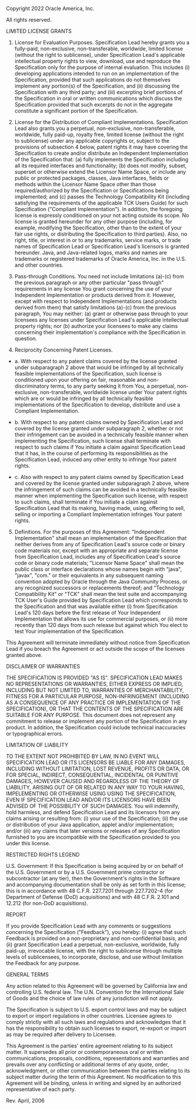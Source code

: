 Copyright 2022 Oracle America, Inc.

All rights reserved.


LIMITED LICENSE GRANTS

1. License for Evaluation Purposes. Specification Lead hereby grants you a fully-paid, non-exclusive, non-transferable, worldwide, limited license (without the right to sublicense), under Specification Lead's  applicable intellectual property rights to view, download, use and reproduce the Specification only for the purpose of internal evaluation.  This includes (i) developing applications intended to run on an implementation of the Specification, provided that such applications do not themselves implement any portion(s) of the Specification, and (ii) discussing the Specification with any third party; and (iii) excerpting brief portions of the Specification in oral or written communications which discuss the Specification provided that such excerpts do not in the aggregate constitute a significant portion of the Specification.

2. License for the Distribution of Compliant Implementations. Specification Lead  also grants you a perpetual, non-exclusive, non-transferable, worldwide, fully paid-up, royalty free, limited license (without the right to sublicense) under any applicable copyrights or, subject to the provisions of subsection 4 below, patent rights it may have covering the Specification to create and/or distribute an Independent Implementation of the Specification that: (a) fully implements the Specification including all its required interfaces and functionality; (b) does not modify, subset, superset or otherwise extend the Licensor Name Space, or include any public or protected packages, classes, Java interfaces, fields or methods within the Licensor Name Space other than those required/authorized by the Specification or Specifications being implemented; and (c) passes the Technology Compatibility Kit (including satisfying the requirements of the applicable TCK Users Guide) for such Specification ("Compliant Implementation").  In addition, the foregoing license is expressly conditioned on your not acting outside its scope.  No license is granted hereunder for any other purpose (including, for example, modifying the Specification, other than to the extent of your fair use rights, or distributing the Specification to third parties).  Also, no right, title, or interest in or to any trademarks, service marks, or trade names of Specification Lead or Specification Lead's licensors is granted hereunder.  Java, and Java-related logos, marks and names are trademarks or registered trademarks of Oracle America, Inc. in the U.S. and other countries.

3. Pass-through Conditions. You need not include limitations (a)-(c) from the previous paragraph or any other particular "pass through" requirements in any license You grant concerning the use of your Independent Implementation or products derived from it.  However, except with respect to Independent Implementations (and products derived from them) that satisfy limitations (a)-(c) from the previous paragraph, You may neither:  (a) grant or otherwise pass through to your licensees any licenses under Specification Lead's  applicable intellectual property rights; nor (b) authorize your licensees to make any claims concerning their implementation's compliance with the Specification in question.

4. Reciprocity Concerning Patent Licenses.  

- a.  With respect to any patent claims covered by the license granted under subparagraph 2 above that would be infringed by all technically feasible implementations of the Specification, such license is conditioned upon your offering on fair, reasonable and non-discriminatory terms, to any party seeking it from You, a perpetual, non-exclusive, non-transferable, worldwide license under Your patent rights which are or would be infringed by all technically feasible implementations of the Specification to develop, distribute and use a Compliant Implementation.

- b.  With respect to any patent claims owned by Specification Lead and covered by the license granted under subparagraph 2, whether or not their infringement can be avoided in a technically feasible manner when implementing the Specification, such license shall terminate with respect to such claims if You initiate a claim against Specification Lead that it has, in the course of performing its responsibilities as the Specification Lead, induced any other entity to infringe Your patent rights.

- c.  Also with respect to any patent claims owned by Specification Lead and covered by the license granted under subparagraph 2 above, where the infringement of such claims can be avoided in a technically feasible manner when implementing the Specification such license, with respect to such claims, shall terminate if You initiate a claim against Specification Lead  that its making, having made, using, offering to sell, selling or importing a Compliant Implementation infringes Your patent rights.

5. Definitions. For the purposes of this Agreement:  "Independent Implementation" shall mean an implementation of the Specification that neither derives from any of Specification Lead's  source code or binary code materials nor, except with an appropriate and separate license from Specification Lead, includes any of Specification Lead's  source code or binary code materials; "Licensor Name Space" shall mean the public class or interface declarations whose names begin with "java", "javax", "com.<Specification Lead>"  or their equivalents in any subsequent naming convention adopted by Oracle through the Java Community Process, or any recognized successors or replacements thereof; and "Technology Compatibility Kit" or "TCK" shall mean the test suite and accompanying TCK User's Guide provided by Specification Lead  which corresponds to the Specification and that was available either (i) from Specification Lead's 120 days before the first release of Your Independent Implementation that allows its use for commercial purposes, or (ii) more recently than 120 days from such release but against which You elect to test Your implementation of the Specification.

This Agreement will terminate immediately without notice from Specification Lead if you breach the Agreement or act outside the scope of the licenses granted above.

DISCLAIMER OF WARRANTIES 

THE SPECIFICATION IS PROVIDED "AS IS". SPECIFICATION LEAD MAKES NO REPRESENTATIONS OR WARRANTIES, EITHER EXPRESS OR IMPLIED, INCLUDING BUT NOT LIMITED TO, WARRANTIES OF MERCHANTABILITY, FITNESS FOR A PARTICULAR PURPOSE, NON-INFRINGEMENT (INCLUDING AS A CONSEQUENCE OF ANY PRACTICE OR IMPLEMENTATION OF THE SPECIFICATION), OR THAT THE CONTENTS OF THE SPECIFICATION ARE SUITABLE FOR ANY PURPOSE.  This document does not represent any commitment to release or implement any portion of the Specification in any product. In addition, the Specification could include technical inaccuracies or typographical errors.

LIMITATION OF LIABILITY 

TO THE EXTENT NOT PROHIBITED BY LAW, IN NO EVENT WILL SPECIFICATION LEAD OR ITS LICENSORS BE LIABLE FOR ANY DAMAGES, INCLUDING WITHOUT LIMITATION, LOST REVENUE, PROFITS OR DATA, OR FOR SPECIAL, INDIRECT, CONSEQUENTIAL, INCIDENTAL OR PUNITIVE DAMAGES, HOWEVER CAUSED AND REGARDLESS OF THE THEORY OF LIABILITY, ARISING OUT OF OR RELATED IN ANY WAY TO YOUR HAVING, IMPELEMENTING OR OTHERWISE USING USING  THE SPECIFICATION, EVEN IF SPECIFICATION LEAD AND/OR ITS LICENSORS HAVE BEEN ADVISED OF THE POSSIBILITY OF SUCH DAMAGES. 
You will indemnify, hold harmless, and defend Specification Lead and its licensors from any claims arising or resulting from: (i) your use of the Specification; (ii) the use or distribution of your Java application, applet and/or implementation; and/or (iii) any claims that later versions or releases of any Specification furnished to you are incompatible with the Specification provided to you under this license. 

RESTRICTED RIGHTS LEGEND 

U.S. Government: If this Specification is being acquired by or on behalf of the U.S. Government or by a U.S. Government prime contractor or subcontractor (at any tier), then the Government's rights in the Software and accompanying documentation shall be only as set forth in this license; this is in accordance with 48 C.F.R. 227.7201 through 227.7202-4 (for Department of Defense (DoD) acquisitions) and with 48 C.F.R. 2.101 and 12.212 (for non-DoD acquisitions). 

REPORT

If you provide Specification Lead with any comments or suggestions concerning the Specification ("Feedback"), you hereby: (i) agree that such Feedback is provided on a non-proprietary and non-confidential basis, and (ii) grant Specification Lead a perpetual, non-exclusive, worldwide, fully paid-up, irrevocable license, with the right to sublicense through multiple levels of sublicensees, to incorporate, disclose, and use without limitation the Feedback for any purpose.

GENERAL TERMS

Any action related to this Agreement will be governed by California law and controlling U.S. federal law. The U.N. Convention for the International Sale of Goods and the choice of law rules of any jurisdiction will not apply.

The Specification is subject to U.S. export control laws and may be subject to export or import regulations in other countries. Licensee agrees to comply strictly with all such laws and regulations and acknowledges that it has the responsibility to obtain such licenses to export, re-export or import as may be required after delivery to Licensee.

This Agreement is the parties' entire agreement relating to its subject matter. It supersedes all prior or contemporaneous oral or written communications, proposals, conditions, representations and warranties and prevails over any conflicting or additional terms of any quote, order,  acknowledgment, or other communication between the parties relating to its subject matter during the term of this Agreement. No modification to this Agreement will be binding, unless in writing and signed by an authorized representative of each party.

Rev. April, 2006
